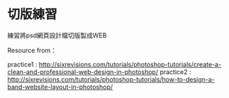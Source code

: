 # 切版練習
練習將psd網頁設計檔切版製成WEB

Resource from：

practice1 : http://sixrevisions.com/tutorials/photoshop-tutorials/create-a-clean-and-professional-web-design-in-photoshop/
practice2 : http://sixrevisions.com/tutorials/photoshop-tutorials/how-to-design-a-band-website-layout-in-photoshop/

